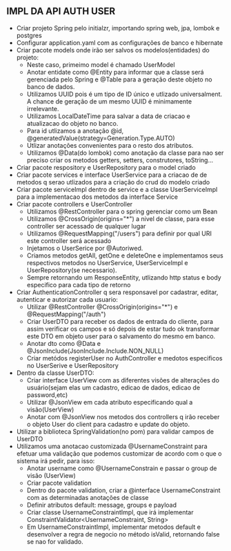 ## IMPL DA API AUTH USER
- Criar projeto Spring pelo initialzr, importando spring web, jpa, lombok e postgres
- Configurar application.yaml com as configurações de banco e hibernate
- Criar pacote models onde irão ser salvos os modelos(entidades) do projeto:
    - Neste caso, primeimo model é chamado UserModel
    - Anotar entidate como @Entity para informar que a classe será gerenciada pelo Spring e @Table para a geração deste objeto no banco de dados.
    - Utilizamos UUID pois é um tipo de ID único e utlizado universalment. A chance de geração de um mesmo UUID é minimamente irrelevante.
    - Utilizamos LocalDateTime para salvar a data de criacao e atualizacao do objeto no banco.
    - Para id utlizamos a anotação @id, @generatedValue(strategy=Generation.Type.AUTO)
    - Utlizar anotações convenientes para o resto dos atributos.
    - Utilizamos @Data(do lombok) como anotação da classe para nao ser preciso criar os metodos getters, setters, construtores, toString...
- Criar pacote respository e UserRepository para o model criado
- Criar pacote services e interface UserService para a criacao de de metodos q serao utlizados para a criação do crud do modelo criado
- Criar pacote serviceImpl dentro de service e a classe UserServiceImpl para a implementacao dos metodos da interface Service
- Criar pacote controllers e UserController
    - Utilizamos @RestController para o spring gerenciar como um Bean
    - Utilizamos @CrossOrigin(origins="*") a nivel de classe, para esse controller ser acessado de qualquer lugar
    - Utilizamos @RequestMapping("/users") para definir por qual URI este controller será acessado
    - Injetamos o UserSerice por @Autoriwed.
    - Criamos metodos getAll, getOne e deleteOne e implementamos seus respectivos metodos no UserService, UserServiceImpl e UserRepository(se necessario).
    - Sempre retornando um ResponseEntity, utlizando http status e body especifico para cada tipo de retorno
- Criar AuthenticationController q sera responsavel por cadastrar, editar, autenticar e autorizar cada usuario:
    - Utilizar @RestController @CrossOrigin(origins="*") e @RequestMapping("/auth")
    - Criar UserDTO para receber os dados de entrada do cliente, para assim verificar os campos e só depois de estar tudo ok transformar este DTO em objeto user para o salvamento do mesmo em banco.
    - Anotar dto como @Data e @JsonInclude(JsonInclude.Include.NON_NULL)
    - Criar metódos registerUser no AuthController e medotos especificos no UserSerive e UserRepository
- Dentro da classe UserDTO:
     -  Criar interface UserView com as diferentes visões de alterações do usuário(sejam elas um cadastro, edicao de dados, edicao de password,etc)
     -  Utilizar @JsonView em cada atributo especificando qual a visão(UserView) 
     - Anotar com @JsonView nos metodos dos controllers q irão receber o objeto User do client para cadastro e update do objeto.
- Utilizar a biblioteca SpringValidation(no pom) para validar campos de UserDTO
- Utilizamos uma anotacao customizada @UsernameConstraint para efetuar uma validação que podemos customizar de acordo com o que o sistema irá pedir, para isso:
    - Anotar username como @UsernameConstrain e passar o group de visão (UserView)
    - Criar pacote validation
    - Dentro do pacote validation, criar a @interface UsernameConstraint com as determinadas anotações de classe
    - Definir atributos default: message, groups e payload
    - Criar classe UsernameConstraintImpl, que irá implementar ConstraintValidator<UsernameConstraint, String>
    - Em UsernameConstraintImpl, implementar metodos default e desenvolver a regra de negocio no método isValid, retornando false se nao for validado.
